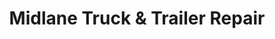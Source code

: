 ---
title: "Midlane Truck & Trailer Repair"
url: /eugene/midlane-truck-and-trailer-repair/
shop: car repair
---